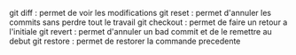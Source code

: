 git diff : permet de voir les modifications 
git reset : permet d'annuler les commits sans perdre tout le travail
git checkout : permet de faire un retour a l'initiale 
git revert : permet d'annuler un bad commit et de le remettre au debut
git restore : permet de restorer la commande precedente
